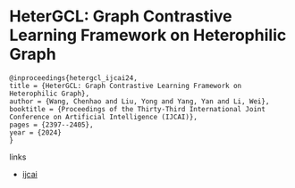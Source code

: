 # HeterGCL: Graph Contrastive Learning Framework on Heterophilic Graph

```
@inproceedings{hetergcl_ijcai24,
title = {HeterGCL: Graph Contrastive Learning Framework on Heterophilic Graph},
author = {Wang, Chenhao and Liu, Yong and Yang, Yan and Li, Wei},
booktitle = {Proceedings of the Thirty-Third International Joint Conference on Artificial Intelligence (IJCAI)},
pages = {2397--2405},
year = {2024}
}
```

links
- [ijcai](https://www.ijcai.org/proceedings/2024/265)
